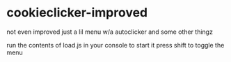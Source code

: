 # cookieclicker-improved
not even improved just a lil menu w/a autoclicker and some other thingz

run the contents of load.js in your console to start it
press shift to toggle the menu
